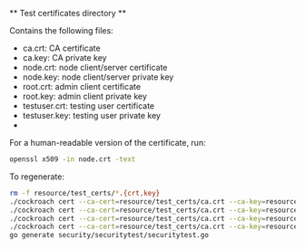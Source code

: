 ** Test certificates directory **

Contains the following files:

* ca.crt: CA certificate
* ca.key: CA private key
* node.crt: node client/server certificate
* node.key: node client/server private key
* root.crt: admin client certificate
* root.key: admin client private key
* testuser.crt: testing user certificate
* testuser.key: testing user private key
*

For a human-readable version of the certificate, run:
```bash
openssl x509 -in node.crt -text
```

To regenerate:
```bash
rm -f resource/test_certs/*.{crt,key}
./cockroach cert --ca-cert=resource/test_certs/ca.crt --ca-key=resource/test_certs/ca.key create-ca
./cockroach cert --ca-cert=resource/test_certs/ca.crt --ca-key=resource/test_certs/ca.key --cert=resource/test_certs/node.crt --key=resource/test_certs/node.key create-node 127.0.0.1 ::1 localhost *.local
./cockroach cert --ca-cert=resource/test_certs/ca.crt --ca-key=resource/test_certs/ca.key --cert=resource/test_certs/root.crt --key=resource/test_certs/root.key create-client root
./cockroach cert --ca-cert=resource/test_certs/ca.crt --ca-key=resource/test_certs/ca.key --cert=resource/test_certs/testuser.crt --key=resource/test_certs/testuser.key create-client testuser
go generate security/securitytest/securitytest.go
```
